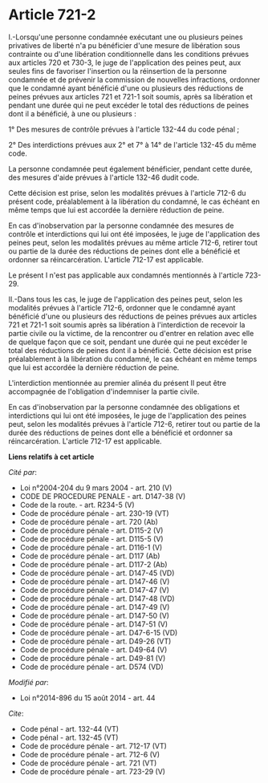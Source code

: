 # Article 721-2

I.-Lorsqu'une personne condamnée exécutant une ou plusieurs peines privatives de liberté n'a pu bénéficier d'une mesure de
libération sous contrainte ou d'une libération conditionnelle dans les conditions prévues aux articles 720 et 730-3, le juge
de l'application des peines peut, aux seules fins de favoriser l'insertion ou la réinsertion de la personne condamnée et de
prévenir la commission de nouvelles infractions, ordonner que le condamné ayant bénéficié d'une ou plusieurs des réductions
de peines prévues aux articles 721 et 721-1 soit soumis, après sa libération et pendant une durée qui ne peut excéder le
total des réductions de peines dont il a bénéficié, à une ou plusieurs : 

1° Des mesures de contrôle prévues à l'article 132-44 du code pénal ; 

2° Des interdictions prévues aux 2° et 7° à 14° de l'article 132-45 du même code. 

La personne condamnée peut également bénéficier, pendant cette durée, des mesures d'aide prévues à l'article 132-46 dudit
code. 

Cette décision est prise, selon les modalités prévues à l'article 712-6 du présent code, préalablement à la libération du
condamné, le cas échéant en même temps que lui est accordée la dernière réduction de peine. 

En cas d'inobservation par la personne condamnée des mesures de contrôle et interdictions qui lui ont été imposées, le juge
de l'application des peines peut, selon les modalités prévues au même article 712-6, retirer tout ou partie de la durée des
réductions de peines dont elle a bénéficié et ordonner sa réincarcération. L'article 712-17 est applicable. 

Le présent I n'est pas applicable aux condamnés mentionnés à l'article 723-29. 

II.-Dans tous les cas, le juge de l'application des peines peut, selon les modalités prévues à l'article 712-6, ordonner que
le condamné ayant bénéficié d'une ou plusieurs des réductions de peines prévues aux articles 721 et 721-1 soit soumis après
sa libération à l'interdiction de recevoir la partie civile ou la victime, de la rencontrer ou d'entrer en relation avec elle
de quelque façon que ce soit, pendant une durée qui ne peut excéder le total des réductions de peines dont il a bénéficié.
Cette décision est prise préalablement à la libération du condamné, le cas échéant en même temps que lui est accordée la
dernière réduction de peine. 

L'interdiction mentionnée au premier alinéa du présent II peut être accompagnée de l'obligation d'indemniser la partie
civile. 

En cas d'inobservation par la personne condamnée des obligations et interdictions qui lui ont été imposées, le juge de
l'application des peines peut, selon les modalités prévues à l'article 712-6, retirer tout ou partie de la durée des
réductions de peines dont elle a bénéficié et ordonner sa réincarcération. L'article 712-17 est applicable.

**Liens relatifs à cet article**

_Cité par_:

  - Loi n°2004-204 du 9 mars 2004 - art. 210 (V)
  - CODE DE PROCEDURE PENALE - art. D147-38 (V)
  - Code de la route. - art. R234-5 (V)
  - Code de procédure pénale - art. 230-19 (VT)
  - Code de procédure pénale - art. 720 (Ab)
  - Code de procédure pénale - art. D115-2 (V)
  - Code de procédure pénale - art. D115-5 (V)
  - Code de procédure pénale - art. D116-1 (V)
  - Code de procédure pénale - art. D117 (Ab)
  - Code de procédure pénale - art. D117-2 (Ab)
  - Code de procédure pénale - art. D147-45 (VD)
  - Code de procédure pénale - art. D147-46 (V)
  - Code de procédure pénale - art. D147-47 (V)
  - Code de procédure pénale - art. D147-48 (VD)
  - Code de procédure pénale - art. D147-49 (V)
  - Code de procédure pénale - art. D147-50 (V)
  - Code de procédure pénale - art. D147-51 (V)
  - Code de procédure pénale - art. D47-6-15 (VD)
  - Code de procédure pénale - art. D49-26 (VT)
  - Code de procédure pénale - art. D49-64 (V)
  - Code de procédure pénale - art. D49-81 (V)
  - Code de procédure pénale - art. D574 (VD)

_Modifié par_:

  - Loi n°2014-896 du 15 août 2014 - art. 44

_Cite_:

  - Code pénal - art. 132-44 (VT)
  - Code pénal - art. 132-45 (VT)
  - Code de procédure pénale - art. 712-17 (VT)
  - Code de procédure pénale - art. 712-6 (V)
  - Code de procédure pénale - art. 721 (VT)
  - Code de procédure pénale - art. 723-29 (V)
